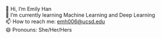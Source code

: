👋 Hi, I’m Emily Han  
🌱 I’m currently learning Machine Learning and Deep Learning  
📫 How to reach me: [emh006@ucsd.edu](mailto:emh006@ucsd.edu)  
😄 Pronouns: She/Her/Hers

<!---
emilyh006/emilyh006 is a ✨ special ✨ repository because its `README.md` (this file) appears on your GitHub profile.
You can click the Preview link to take a look at your changes.
--->
